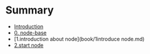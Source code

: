 # Summary

* [Introduction](README.md)
* [0. node-base](book/笔记.md)
* [1.introduction about node](book/1introduce node.md)
* [2.start node](book/2start.md)

